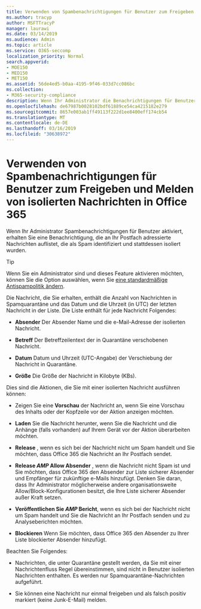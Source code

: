 ```yaml
---
title: Verwenden von Spambenachrichtigungen für Benutzer zum Freigeben und Melden von isolierten Nachrichten in Office 365
ms.author: tracyp
author: MSFTTracyP
manager: laurawi
ms.date: 03/14/2019
ms.audience: Admin
ms.topic: article
ms.service: O365-seccomp
localization_priority: Normal
search.appverid:
- MOE150
- MED150
- MET150
ms.assetid: 56de4ed5-b0aa-4195-9f46-033d7cc086bc
ms.collection:
- M365-security-compliance
description: Wenn Ihr Administrator die Benachrichtigungen für Benutzer aktiviert, erhalten Sie eine Benachrichtigung, die an Ihr Postfach gesendete Nachrichten auflistet, die als Spam, Massen oder Phishing-Nachrichten identifiziert wurden. Sie können Nachrichten nach der Benachrichtigung freigeben oder melden.
ms.openlocfilehash: de67987b0028102bdf61889ce54ca4215182e279
ms.sourcegitcommit: 8657e003ab1ff49113f222d1ee8400eff174cb54
ms.translationtype: MT
ms.contentlocale: de-DE
ms.lasthandoff: 03/16/2019
ms.locfileid: "30638972"
---
```

# <a name="use-user-spam-notifications-to-release-and-report-quarantined-messages-in-office-365"></a>Verwenden von Spambenachrichtigungen für Benutzer zum Freigeben und Melden von isolierten Nachrichten in Office 365

Wenn Ihr Administrator Spambenachrichtigungen für Benutzer aktiviert, erhalten Sie eine Benachrichtigung, die an Ihr Postfach adressierte Nachrichten auflistet, die als Spam identifiziert und stattdessen isoliert wurden.
  
> [!TIP]
> Wenn Sie ein Administrator sind und dieses Feature aktivieren möchten, können Sie die Option auswählen, wenn Sie [eine standardmäßige Antispampolitik ändern](https://go.microsoft.com/fwlink/?LinkId=800313). 
  
Die Nachricht, die Sie erhalten, enthält die Anzahl von Nachrichten in Spamquarantäne und das Datum und die Uhrzeit (in UTC) der letzten Nachricht in der Liste. Die Liste enthält für jede Nachricht Folgendes:
  
- **Absender** Der Absender Name und die e-Mail-Adresse der isolierten Nachricht. 
    
- **Betreff** Der Betreffzeilentext der in Quarantäne verschobenen Nachricht. 
    
- **Datum** Datum und Uhrzeit (UTC-Angabe) der Verschiebung der Nachricht in Quarantäne. 
    
- **Größe** Die Größe der Nachricht in Kilobyte (KBs). 
    
Dies sind die Aktionen, die Sie mit einer isolierten Nachricht ausführen können:

- Zeigen Sie eine **Vorschau** der Nachricht an, wenn Sie eine Vorschau des Inhalts oder der Kopfzeile vor der Aktion anzeigen möchten.

- **Laden** Sie die Nachricht herunter, wenn Sie die Nachricht und die Anhänge (falls vorhanden) auf Ihrem Gerät vor der Aktion überarbeiten möchten.

- **Release** , wenn es sich bei der Nachricht nicht um Spam handelt und Sie möchten, dass Office 365 die Nachricht an Ihr Postfach sendet.

- **Release _AMP_ Allow Absender** , wenn die Nachricht nicht Spam ist und Sie möchten, dass Office 365 den Absender zur Liste sicherer Absender und Empfänger für zukünftige e-Mails hinzufügt. Denken Sie daran, dass Ihr Administrator möglicherweise andere organisationsweite Allow/Block-Konfigurationen besitzt, die Ihre Liste sicherer Absender außer Kraft setzen.

- **Veröffentlichen Sie _AMP_ Bericht**, wenn es sich bei der Nachricht nicht um Spam handelt und Sie die Nachricht an Ihr Postfach senden und zu Analyseberichten möchten.

- **Blockieren** Wenn Sie möchten, dass Office 365 den Absender zu Ihrer Liste blockierter Absender hinzufügt.

Beachten Sie Folgendes:
  
- Nachrichten, die unter Quarantäne gestellt werden, da Sie mit einer Nachrichtenfluss Regel übereinstimmen, sind nicht in Benutzer isolierten Nachrichten enthalten. Es werden nur Spamquarantäne-Nachrichten aufgeführt.
    
- Sie können eine Nachricht nur einmal freigeben und als falsch positiv markiert (keine Junk-E-Mail) melden.
    

